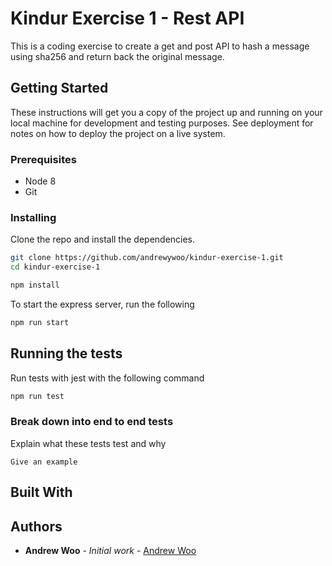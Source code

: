 # Kindur Exercise 1 - Rest API

This is a coding exercise to create a get and post API to hash a message using sha256 and return back the original message.

## Getting Started

These instructions will get you a copy of the project up and running on your local machine for development and testing purposes. See deployment for notes on how to deploy the project on a live system.

### Prerequisites

- Node 8
- Git

### Installing

Clone the repo and install the dependencies.

```bash
git clone https://github.com/andrewywoo/kindur-exercise-1.git
cd kindur-exercise-1
```

```bash
npm install
```

To start the express server, run the following

```bash
npm run start
```

## Running the tests

Run tests with jest with the following command

```bash
npm run test
```

### Break down into end to end tests

Explain what these tests test and why

```
Give an example
```

## Built With

## Authors

- **Andrew Woo** - _Initial work_ - [Andrew Woo](https://github.com/andrewywoo)
